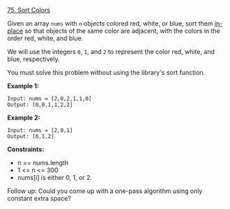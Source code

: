 [75. Sort Colors](https://leetcode.com/problems/sort-colors/)

Given an array `nums` with `n` objects colored red, white, or blue, sort them [in-place](https://en.wikipedia.org/wiki/In-place_algorithm) so that objects of the same color are adjacent, with the colors in the order red, white, and blue.

We will use the integers `0`, `1`, and `2` to represent the color red, white, and blue, respectively.

You must solve this problem without using the library's sort function.

__Example 1:__

    Input: nums = [2,0,2,1,1,0]
    Output: [0,0,1,1,2,2]

__Example 2:__

    Input: nums = [2,0,1]
    Output: [0,1,2]

__Constraints:__

-    n == nums.length
-    1 <= n <= 300
-    nums[i] is either 0, 1, or 2.

Follow up: Could you come up with a one-pass algorithm using only constant extra space?
